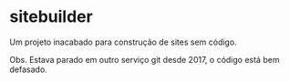 # sitebuilder
Um projeto inacabado para construção de sites sem código.

Obs. Estava parado em outro serviço git desde 2017, o código está bem defasado.
